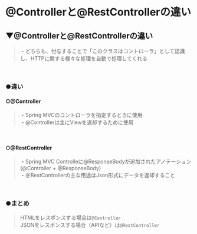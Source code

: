# @Controllerと@RestControllerの違い

## ▼@Controllerと@RestControllerの違い
>・どちらも、付与することで「このクラスはコントローラ」として認識し、HTTPに関する様々な処理を自動で処理してくれる<br>
<br>

### ●違い
#### ○@Controller
>・Spring MVCのコントローラを指定するときに使用<br>
>・@Controllerは主にViewを返却するために使用<br>
<br>

#### ○@RestController
>・Spring MVC Controlleに@ResponseBodyが追加されたアノテーション(@Controller + @ResponseBody)<br>
>・＠RestControllerの主な用途はJson形式にデータを返却すること<br>
<br>

### ●まとめ
>HTMLをレスポンスする場合は`@Controller`<br>
>JSONをレスポンスする場合（APIなど）は`@RestController`<br>
<br>



